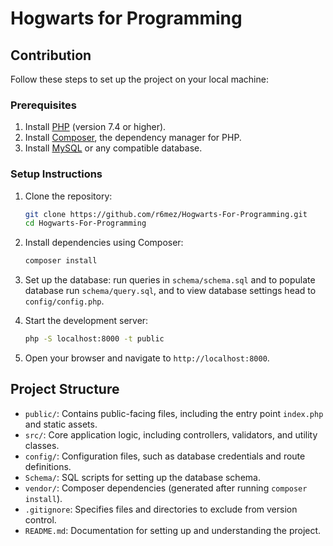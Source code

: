 # Hogwarts for Programming

## Contribution

Follow these steps to set up the project on your local machine:

### Prerequisites

1. Install [PHP](https://www.php.net/downloads) (version 7.4 or higher).
2. Install [Composer](https://getcomposer.org/download/), the dependency manager for PHP.
3. Install [MySQL](https://dev.mysql.com/downloads/) or any compatible database.

### Setup Instructions

1. Clone the repository:
   ```bash
   git clone https://github.com/r6mez/Hogwarts-For-Programming.git
   cd Hogwarts-For-Programming
   ```

2. Install dependencies using Composer:
   ```bash
   composer install
   ```

3. Set up the database: run queries in `schema/schema.sql` and to populate database run `schema/query.sql`, and to view database settings head to `config/config.php`.

4. Start the development server:
   ```bash
   php -S localhost:8000 -t public
   ```

5. Open your browser and navigate to `http://localhost:8000`.

## Project Structure

- `public/`: Contains public-facing files, including the entry point `index.php` and static assets.
- `src/`: Core application logic, including controllers, validators, and utility classes.
- `config/`: Configuration files, such as database credentials and route definitions.
- `Schema/`: SQL scripts for setting up the database schema.
- `vendor/`: Composer dependencies (generated after running `composer install`).
- `.gitignore`: Specifies files and directories to exclude from version control.
- `README.md`: Documentation for setting up and understanding the project.